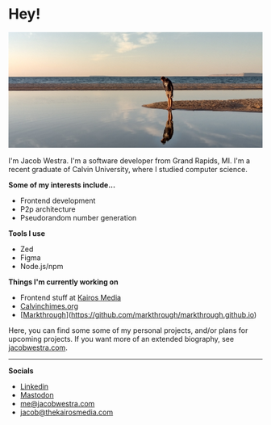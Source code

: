 # Hey!

![Me](https://github.com/jbwx/jbwx/blob/2ce27be04529786ccab4b0ac8e35c7bb07ee727f/me.jpg)

I'm Jacob Westra. I'm a software developer from Grand Rapids, MI. I'm a recent graduate of Calvin University, where I studied computer science.

**Some of my interests include...**
-   Frontend development
-   P2p architecture
-   Pseudorandom number generation

**Tools I use**
-   Zed
-   Figma
-   Node.js/npm

**Things I'm currently working on**
- Frontend stuff at [Kairos Media](https://thekairosmedia.com/)
- [Calvinchimes.org](https://calvinchimes.org/)
- [[Markthrough](https://github.com/jbwx/Markthrough)](https://github.com/markthrough/markthrough.github.io)

Here, you can find some some of my personal projects, and/or plans for upcoming projects. If you want more of an extended biography, see [jacobwestra.com](https://jacobwestra.com/).

---

**Socials**

- [Linkedin](https://www.linkedin.com/in/jbwx/)
- [Mastodon](https://mastodon.social/@jbwx)
- [me@jacobwestra.com](mailto:me@jacobwestra.com)
- [jacob@thekairosmedia.com](mailto:jacob@thekairosmedia.com)
